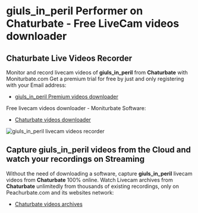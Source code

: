 # giuls_in_peril Performer on Chaturbate - Free LiveCam videos downloader

## Chaturbate Live Videos Recorder

Monitor and record livecam videos of **giuls_in_peril** from **Chaturbate** with Moniturbate.com
Get a premium trial for free by just and only registering with your Email address:
* [giuls_in_peril Premium videos downloader](https://moniturbate.com/request-demo-licence-key.html)

Free livecam videos downloader - Moniturbate Software:
* [Chaturbate videos downloader](https://moniturbate.com/moniturbate-download-software.html)

![giuls_in_peril livecam videos recorder](https://peachurnet.com/templates/moniturbate-software.png)


## Capture giuls_in_peril videos from the Cloud and watch your recordings on Streaming

Without the need of downloading a software, capture **giuls_in_peril** livecam videos from **Chaturbate** 100% online.
Watch Livecam archives from **Chaturbate** unlimitedly from thousands of existing recordings, only on Peachurbate.com and its websites network:
* [Chaturbate videos archives](https://peachurnet.com/)